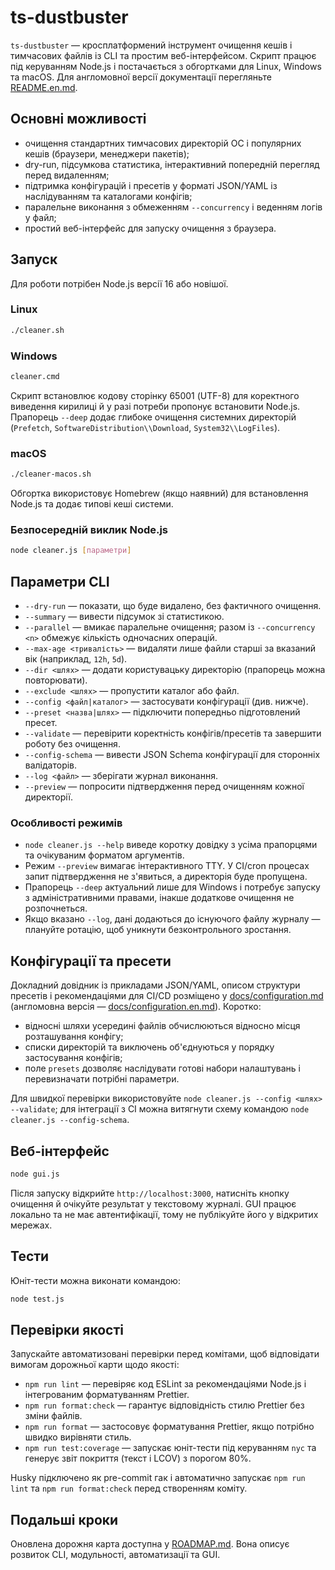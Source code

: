 # ts-dustbuster

`ts-dustbuster` — кросплатформений інструмент очищення кешів і тимчасових файлів із CLI та простим веб-інтерфейсом. Скрипт працює під керуванням Node.js і постачається з обгортками для Linux, Windows та macOS. Для англомовної версії документації перегляньте [README.en.md](README.en.md).

## Основні можливості

- очищення стандартних тимчасових директорій ОС і популярних кешів (браузери, менеджери пакетів);
- dry-run, підсумкова статистика, інтерактивний попередній перегляд перед видаленням;
- підтримка конфігурацій і пресетів у форматі JSON/YAML із наслідуванням та каталогами конфігів;
- паралельне виконання з обмеженням `--concurrency` і веденням логів у файл;
- простий веб-інтерфейс для запуску очищення з браузера.

## Запуск

Для роботи потрібен Node.js версії 16 або новішої.

### Linux

```bash
./cleaner.sh
```

### Windows

```cmd
cleaner.cmd
```

Скрипт встановлює кодову сторінку 65001 (UTF-8) для коректного виведення кирилиці й у разі потреби пропонує встановити Node.js. Прапорець `--deep` додає глибоке очищення системних директорій (`Prefetch`, `SoftwareDistribution\\Download`, `System32\\LogFiles`).

### macOS

```bash
./cleaner-macos.sh
```

Обгортка використовує Homebrew (якщо наявний) для встановлення Node.js та додає типові кеші системи.

### Безпосередній виклик Node.js

```bash
node cleaner.js [параметри]
```

## Параметри CLI

- `--dry-run` — показати, що буде видалено, без фактичного очищення.
- `--summary` — вивести підсумок зі статистикою.
- `--parallel` — вмикає паралельне очищення; разом із `--concurrency <n>` обмежує кількість одночасних операцій.
- `--max-age <тривалість>` — видаляти лише файли старші за вказаний вік (наприклад, `12h`, `5d`).
- `--dir <шлях>` — додати користувацьку директорію (прапорець можна повторювати).
- `--exclude <шлях>` — пропустити каталог або файл.
- `--config <файл|каталог>` — застосувати конфігурації (див. нижче).
- `--preset <назва|шлях>` — підключити попередньо підготовлений пресет.
- `--validate` — перевірити коректність конфігів/пресетів та завершити роботу без очищення.
- `--config-schema` — вивести JSON Schema конфігурації для сторонніх валідаторів.
- `--log <файл>` — зберігати журнал виконання.
- `--preview` — попросити підтвердження перед очищенням кожної директорії.

### Особливості режимів

- `node cleaner.js --help` виведе коротку довідку з усіма прапорцями та
  очікуваним форматом аргументів.
- Режим `--preview` вимагає інтерактивного TTY. У CI/cron процесах запит
  підтвердження не з'явиться, а директорія буде пропущена.
- Прапорець `--deep` актуальний лише для Windows і потребує запуску з
  адміністративними правами, інакше додаткове очищення не розпочнеться.
- Якщо вказано `--log`, дані додаються до існуючого файлу журналу — плануйте
  ротацію, щоб уникнути безконтрольного зростання.

## Конфігурації та пресети

Докладний довідник із прикладами JSON/YAML, описом структури пресетів і рекомендаціями для CI/CD розміщено у [docs/configuration.md](docs/configuration.md) (англомовна версія — [docs/configuration.en.md](docs/configuration.en.md)). Коротко:

- відносні шляхи усередині файлів обчислюються відносно місця розташування конфігу;
- списки директорій та виключень об'єднуються у порядку застосування конфігів;
- поле `presets` дозволяє наслідувати готові набори налаштувань і перевизначати потрібні параметри.

Для швидкої перевірки використовуйте `node cleaner.js --config <шлях> --validate`; для інтеграції з CI можна витягнути схему командою `node cleaner.js --config-schema`.

## Веб-інтерфейс

```bash
node gui.js
```

Після запуску відкрийте `http://localhost:3000`, натисніть кнопку очищення й очікуйте результат у текстовому журналі. GUI працює локально та не має автентифікації, тому не публікуйте його у відкритих мережах.

## Тести

Юніт-тести можна виконати командою:

```bash
node test.js
```

## Перевірки якості

Запускайте автоматизовані перевірки перед комітами, щоб відповідати вимогам дорожньої карти щодо якості:

- `npm run lint` — перевіряє код ESLint за рекомендаціями Node.js і інтегрованим форматуванням Prettier.
- `npm run format:check` — гарантує відповідність стилю Prettier без зміни файлів.
- `npm run format` — застосовує форматування Prettier, якщо потрібно швидко вирівняти стиль.
- `npm run test:coverage` — запускає юніт-тести під керуванням `nyc` та генерує звіт покриття (текст і LCOV) з порогом 80%.

Husky підключено як pre-commit гак і автоматично запускає `npm run lint` та `npm run format:check` перед створенням коміту.

## Подальші кроки

Оновлена дорожня карта доступна у [ROADMAP.md](ROADMAP.md). Вона описує розвиток CLI, модульності, автоматизації та GUI.
